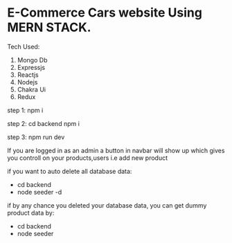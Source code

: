 # E-Commerce Cars website Using MERN STACK. 

Tech Used:
 1. Mongo Db  
 2. Expressjs  
 3. Reactjs  
 4. Nodejs  
 5. Chakra Ui  
 6. Redux  

step 1: 
npm i

step 2:
cd backend
npm i

step 3:
npm run dev


If you are logged in as an admin a button in navbar will show up which gives you controll on your products,users i.e add new product


if you want to auto delete all database data:
- cd backend
- node seeder -d

if by any chance you deleted your database data, you can get dummy product data by:
- cd backend
- node seeder
